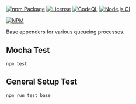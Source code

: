 
[![npm Package](https://img.shields.io/npm/v/base-queue.svg)](https://www.npmjs.org/package/base-queue)
[![License](https://img.shields.io/npm/l/log.svg)](https://github.com/jman717/log/blob/master/LICENSE)
[![CodeQL](https://github.com/jman717/log/actions/workflows/actions.yml/badge.svg)](https://github.com/jman717/log/actions/workflows/actions.yml)
[![Node.js CI](https://github.com/jman717/log/actions/workflows/node.js.yml/badge.svg)](https://github.com/jman717/log/actions/workflows/node.js.yml)

[![NPM](https://nodei.co/npm/base-queue.png?downloads=true&downloadRank=true&stars=true)](https://nodei.co/npm/base-queue/)

Base appenders for various queueing processes.

Mocha Test
---------
```
npm test
```

General Setup Test
---------
```
npm run test_base

```